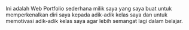 Ini adalah Web Portfolio sederhana milik saya yang saya buat untuk memperkenalkan diri saya kepada adik-adik kelas saya dan untuk memotivasi adik-adik kelas saya agar lebih semangat lagi dalam belajar.
